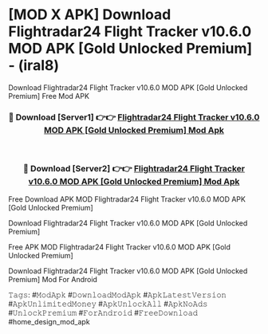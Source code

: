# [MOD X APK] Download Flightradar24 Flight Tracker v10.6.0 MOD APK [Gold Unlocked Premium] - (iral8)
Download Flightradar24 Flight Tracker v10.6.0 MOD APK [Gold Unlocked Premium] Free Mod APK

<div align="center">
<h3>🔴 Download [Server1] 👉👉 <a href="https://apk-comot.site?title=Flightradar24_Flight_Tracker_v10.6.0_MOD_APK_[Gold_Unlocked_Premium]">Flightradar24 Flight Tracker v10.6.0 MOD APK [Gold Unlocked Premium] Mod Apk</a></h3><br>

<h3>🔴 Download [Server2] 👉👉 <a href="https://apk-comot.site?title=Flightradar24_Flight_Tracker_v10.6.0_MOD_APK_[Gold_Unlocked_Premium]">Flightradar24 Flight Tracker v10.6.0 MOD APK [Gold Unlocked Premium] Mod Apk</a></h3>
</div>


Free Download APK MOD Flightradar24 Flight Tracker v10.6.0 MOD APK [Gold Unlocked Premium]

Download Flightradar24 Flight Tracker v10.6.0 MOD APK [Gold Unlocked Premium] 

Free APK MOD Flightradar24 Flight Tracker v10.6.0 MOD APK [Gold Unlocked Premium] 

Download Flightradar24 Flight Tracker v10.6.0 MOD APK [Gold Unlocked Premium] Mod For Android

𝚃𝚊𝚐𝚜: #𝙼𝚘𝚍𝙰𝚙𝚔 #𝙳𝚘𝚠𝚗𝚕𝚘𝚊𝚍𝙼𝚘𝚍𝙰𝚙𝚔 #𝙰𝚙𝚔𝙻𝚊𝚝𝚎𝚜𝚝𝚅𝚎𝚛𝚜𝚒𝚘𝚗 #𝙰𝚙𝚔𝚄𝚗𝚕𝚒𝚖𝚒𝚝𝚎𝚍𝙼𝚘𝚗𝚎𝚢 #𝙰𝚙𝚔𝚄𝚗𝚕𝚘𝚌𝚔𝙰𝚕𝚕 #𝙰𝚙𝚔𝙽𝚘𝙰𝚍𝚜 #𝚄𝚗𝚕𝚘𝚌𝚔𝙿𝚛𝚎𝚖𝚒𝚞𝚖 #𝙵𝚘𝚛𝙰𝚗𝚍𝚛𝚘𝚒𝚍 #𝙵𝚛𝚎𝚎𝙳𝚘𝚠𝚗𝚕𝚘𝚊𝚍 #home_design_mod_apk